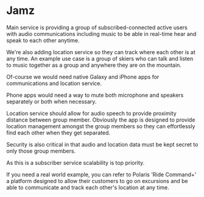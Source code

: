 # Jamz

Main service is providing a group of subscribed-connected active users with audio communications including music to be able in real-time hear and speak to each other anytime.

We're also adding location service so they can track where each other is at any time. An example use case is a group of skiers who can talk and listen to music together as a group and anywhere they are on the mountain.

Of-course we would need native Galaxy and iPhone apps for communications and location service.

Phone apps would need a way to mute both microphone and speakers separately or both when necessary.

Location service should allow for audio speech to provide proximity distance between group member. Obviously the app is designed to provide location management amongst the group members so they can effortlessly find each other when they get separated.

Security is also critical in that audio and location data must be kept secret to only those group members.

As this is a subscriber service scalability is top priority.

If you need a real world example, you can refer to Polaris 'Ride Command+' a platform designed to allow their customers to go on excursions and be able to communicate and track each other's location at any time.
